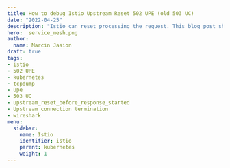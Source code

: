 ```yaml
---
title: How to debug Istio Upstream Reset 502 UPE (old 503 UC)
date: "2022-04-25"
description: "Istio can reset processing the request. This blog post shows how to analyze the issue if logs does not help"
hero:  service_mesh.png
author:
  name: Marcin Jasion
draft: true
tags:
- istio
- 502 UPE
- kubernetes
- tcpdump
- upe
- 503 UC
- upstream_reset_before_response_started 
- Upstream connection termination
- wireshark
menu:
  sidebar:
    name: Istio
    identifier: istio
    parent: kubernetes
    weight: 1
---
```

